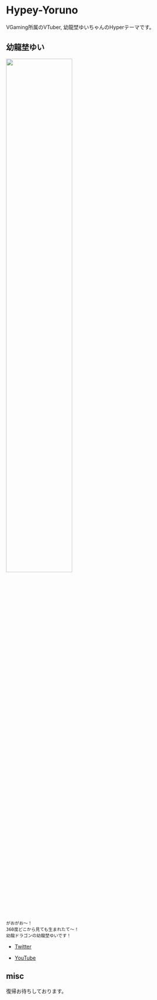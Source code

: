 # Hypey-Yoruno

VGaming所属のVTuber, 幼龍埜ゆいちゃんのHyperテーマです。


## 幼龍埜ゆい
<img src="https://pbs.twimg.com/media/EFdpBvOUwAAuCv8?format=jpg&name=large" width="60%">


```
がおがお～！
360度どこから見ても生まれたて～！
幼龍ドラゴンの幼龍埜ゆいです！
```


- [Twitter](https://twitter.com/yoruno_yui)

- [YouTube](https://www.youtube.com/channel/UCNRPBCcybdwJtfUVuNVaFYQ)

## misc
復帰お待ちしております。



